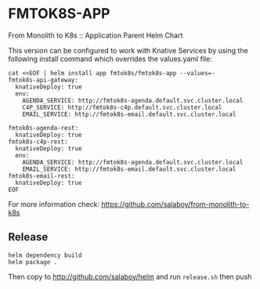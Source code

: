 # FMTOK8S-APP
From Monolith to K8s :: Application Parent Helm Chart 

This version can be configured to work with Knative Services by using the following install command which overrides the values.yaml file:

```
cat <<EOF | helm install app fmtok8s/fmtok8s-app --values=-
fmtok8s-api-gateway:
  knativeDeploy: true
  env:
    AGENDA_SERVICE: http://fmtok8s-agenda.default.svc.cluster.local
    C4P_SERVICE: http://fmtok8s-c4p.default.svc.cluster.local
    EMAIL_SERVICE: http://fmtok8s-email.default.svc.cluster.local

fmtok8s-agenda-rest:
  knativeDeploy: true
fmtok8s-c4p-rest:
  knativeDeploy: true
  env:
    AGENDA_SERVICE: http://fmtok8s-agenda.default.svc.cluster.local
    EMAIL_SERVICE: http://fmtok8s-email.default.svc.cluster.local
fmtok8s-email-rest:
  knativeDeploy: true
EOF
```

For more information check: https://github.com/salaboy/from-monolith-to-k8s

## Release

```
helm dependency build
helm package .
```

Then copy to http://github.com/salaboy/helm and run `release.sh` then push
